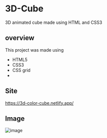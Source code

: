 # 3D-Cube
3D animated cube made using HTML and CSS3
## overview 

This project was made using

- HTML5 
- CSS3 
- CSS grid
- 
## Site

https://3d-color-cube.netlify.app/


## Image

![image](https://user-images.githubusercontent.com/98703238/210065111-eb29559b-edbe-425e-bff9-0c08cf4244c0.png)
